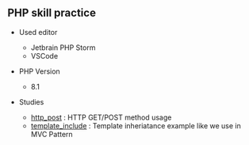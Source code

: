 ## PHP skill practice

- Used editor
  - Jetbrain PHP Storm
  - VSCode
- PHP Version
  - 8.1

- Studies
  - [http_post](http_post) : HTTP GET/POST method usage
  - [template_include](template_include) : Template inheriatance example like we use in MVC Pattern